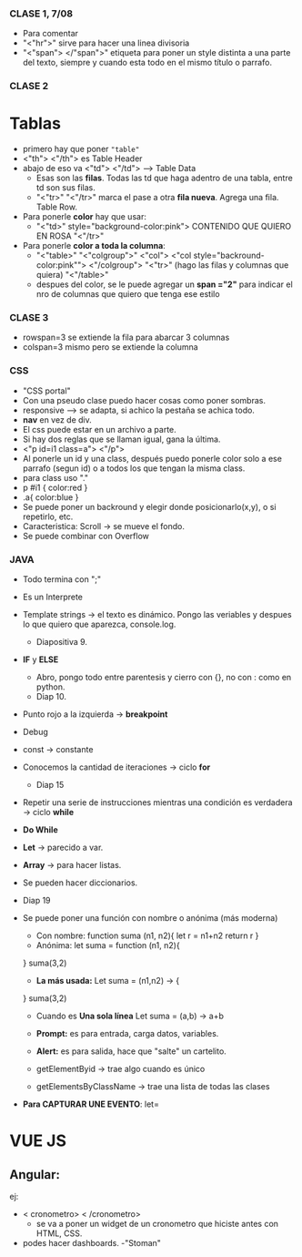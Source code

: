 ### CLASE 1, 7/08 
- Para comentar <!-- comentocomento -->
- "<"hr">" sirve para hacer una linea divisoria 
- "<"span"> </"span">"  etiqueta para poner un style distinta a una parte del texto, siempre y cuando esta todo en el mismo título o parrafo.

### CLASE 2
# Tablas
- primero hay que poner ```"table"``` 
- <"th"> <"/th"> es Table Header
- abajo de eso va <"td"> <"/td"> --> Table Data
    - Esas son las **filas**. Todas las td que haga adentro de una tabla, entre td son sus filas.
    - "<"tr>" "<"/tr>" marca el pase a otra **fila nueva**. Agrega una fila. Table Row.
- Para ponerle **color** hay que usar:
    - "<"td>" style="background-color:pink"> CONTENIDO QUE QUIERO EN ROSA "<"/tr>"
- Para ponerle **color a toda la columna**:
    - "<"table>"
        "<"colgroup">"
            <"col">
            <"col style="backround-color:pink"">
        <"/colgroup">
        "<"tr>"
            (hago las filas y columnas que quiera)
     "<"/table>"
     - despues del color, se le puede agregar un **span ="2"** para indicar el nro de columnas que quiero que tenga ese estilo

### CLASE 3
- rowspan=3 se extiende la fila para abarcar 3 columnas
- colspan=3 mismo pero se extiende la columna

### CSS
- "CSS portal"
- Con una pseudo clase puedo hacer cosas como poner sombras.
- responsive --> se adapta, si achico la pestaña se achica todo.
- **nav** en vez de div.
-  El css puede estar en un archivo a parte.
- Si hay dos reglas que se llaman igual, gana la última.
- <"p id=i1 class=a"> <"/p">
- Al ponerle un id y una class, después puedo ponerle color solo a ese parrafo (segun id) o a todos los que tengan la misma class.
- para class uso "."
- p #i1 {
    color:red
}
- .a{
    color:blue
}
- Se puede poner un backround y elegir donde posicionarlo(x,y), o si repetirlo, etc.
- Caracteristica: Scroll → se mueve el fondo.
- Se puede combinar con Overflow

### JAVA
- Todo termina con ";"
- Es un Interprete
- Template strings → el texto es dinámico. Pongo las veriables y despues lo que quiero que aparezca, console.log.
    - Diapositiva 9.
- **IF** y **ELSE**
    - Abro, pongo todo entre parentesis y cierro con {}, no con : como en python.
    - Diap 10.
- Punto rojo a la izquierda → **breakpoint**
- Debug
- const → constante 
- Conocemos la cantidad de iteraciones → ciclo **for**
    - Diap 15
- Repetir una serie de instrucciones mientras una condición es verdadera → ciclo **while**
- **Do While**
- **Let** → parecido a var.
- **Array** → para hacer listas.
- Se pueden hacer diccionarios.
-   Diap 19
- Se puede poner una función con nombre o anónima (más moderna)
    - Con nombre:
    function suma (n1, n2){
        let r = n1+n2
        return r
    }
    - Anónima:
    let suma = function (n1, n2){

    }
    suma(3,2)
    - **La más usada:** 
    Let suma = (n1,n2) → {

    }
    suma(3,2)
    - Cuando es **Una sola línea**
    Let suma = (a,b) → a+b

    - **Prompt:** es para entrada, carga datos, variables.
    - **Alert:** es para salida, hace que "salte" un cartelito.
    - getElementByid → trae algo cuando es único
    - getElementsByClassName → trae una lista de todas las clases

- **Para CAPTURAR UNE EVENTO**: let=

# VUE JS
## Angular:
ej:
- < cronometro> < /cronometro>
    - se va a poner un widget de un cronometro que hiciste antes con HTML, CSS.
- podes hacer dashboards.
-"Stoman"